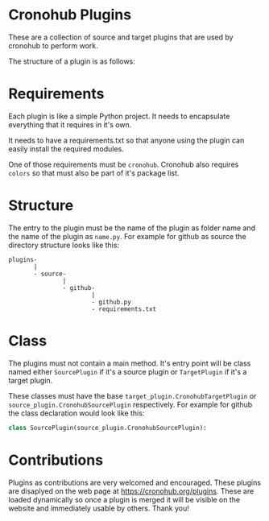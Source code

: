 # Cronohub Plugins

These are a collection of source and target plugins that are used by cronohub to perform work.

The structure of a plugin is as follows:

# Requirements

Each plugin is like a simple Python project. It needs to encapsulate everything that it requires in it's own.

It needs to have a requirements.txt so that anyone using the plugin can easily install the required modules.

One of those requirements must be `cronohub`. Cronohub also requires `colors` so that must also be part of it's package list.

# Structure

The entry to the plugin must be the name of the plugin as folder name and the name of the plugin as `name.py`. For example
for github as source the directory structure looks like this:

```
plugins-
       |
       - source-
               |
               - github-
                       |
                       - github.py
                       - requirements.txt
```

# Class

The plugins must not contain a main method. It's entry point will be class named either `SourcePlugin` if it's a source plugin
or `TargetPlugin` if it's a target plugin.

These classes must have the base `target_plugin.CronohubTargetPlugin` or `source_plugin.CronohubSourcePlugin` respectively.
For example for github the class declaration would look like this:

```python
class SourcePlugin(source_plugin.CronohubSourcePlugin):
```

# Contributions

Plugins as contributions are very welcomed and encouraged. These plugins are disaplyed on the web page at
https://cronohub.org/plugins. These are loaded dynamically so once a plugin is merged it will be visible on the website
and immediately usable by others. Thank you!
